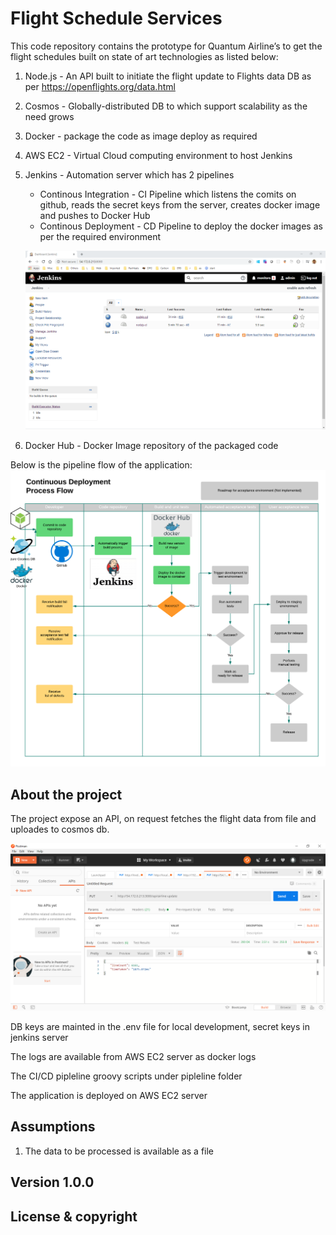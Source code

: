 # Flight Schedule Services
This code repository contains the prototype for Quantum Airline’s to get the flight schedules built on state of art technologies as listed below:
1. Node.js - An API built to initiate the flight update to Flights data DB as per https://openflights.org/data.html
2. Cosmos - Globally-distributed DB to which support scalability as the need grows
3. Docker - package the code as image deploy as required
4. AWS EC2 - Virtual Cloud computing environment to host Jenkins 
5. Jenkins - Automation server which has 2 pipelines
    * Continous Integration - CI Pipeline which listens the comits on github, reads the secret keys from the server, creates docker image and pushes to Docker Hub
    * Continous Deployment - CD Pipeline to deploy the docker images as per the required environment

    ![](readmesupport/cicd.PNG)
6. Docker Hub - Docker Image repository of the packaged code

Below is the pipeline flow of the application:
![](readmesupport/AirlineFlightsFlow.png)

## About the project
The project expose an API, on request fetches the flight data from file and uploades to cosmos db.

![](readmesupport/APIFromServer.png)

DB keys are mainted in the .env file for local development, secret keys in jenkins server

The logs are available from AWS EC2 server as docker logs

The CI/CD pipleline groovy scripts under pipleline folder

The application is deployed on AWS EC2 server

## Assumptions
1. The data to be processed is available as a file

**Version 1.0.0**
---
## License & copyright
